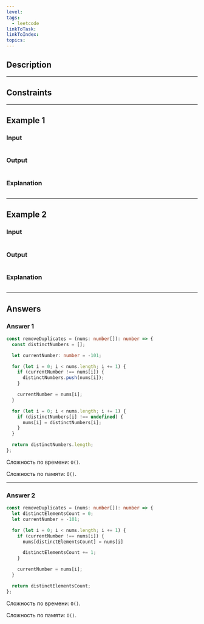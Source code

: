 ```yaml
---
level: 
tags:
  - leetcode
linkToTask: 
linkToIndex: 
topics:
---
```

## Description

---
## Constraints

---
## Example 1

### Input

```
```
### Output

```
```
### Explanation

```
```

---
## Example 2

### Input

```
```
### Output

```
```
### Explanation

```
```

---
## Answers

### Answer 1

```typescript
const removeDuplicates = (nums: number[]): number => {
  const distinctNumbers = [];

  let currentNumber: number = -101;

  for (let i = 0; i < nums.length; i += 1) {
    if (currentNumber !== nums[i]) {
      distinctNumbers.push(nums[i]);
    }

    currentNumber = nums[i];
  }

  for (let i = 0; i < nums.length; i += 1) {
    if (distinctNumbers[i] !== undefined) {
      nums[i] = distinctNumbers[i];
    }
  }

  return distinctNumbers.length;
};
```

Сложность по времени: `O()`.

Сложность по памяти: `O()`.

---
### Answer 2

```typescript
const removeDuplicates = (nums: number[]): number => {
  let distinctElementsCount = 0;
  let currentNumber = -101;

  for (let i = 0; i < nums.length; i += 1) {
    if (currentNumber !== nums[i]) {
      nums[distinctElementsCount] = nums[i]

      distinctElementsCount += 1;
    }

    currentNumber = nums[i];
  }

  return distinctElementsCount;
};
```

Сложность по времени: `O()`.

Сложность по памяти: `O()`.

